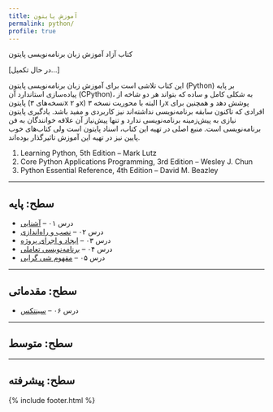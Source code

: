```yaml
---
title: آموزش پایتون
permalink: python/
profile: true
---
```

کتاب آزاد آموزش زبان برنامه‌نویسی پایتون

\[در حال تکمیل…\]

این کتاب تلاشی است برای آموزش زبان برنامه‌نویسی پایتون (Python) بر پایه‌ پیاده‌سازی استاندارد آن (CPython)، به شکلی کامل و ساده که بتواند هر دو شاخه از پایتون (نسخه‌های ۳x و ۲x) را البته با محوریت نسخه ۳x پوشش دهد و همچنین برای افرادی که تاکنون سابقه‌ برنامه‌نویسی نداشته‌اند نیز کاربردی و مفید باشد. یادگیری پایتون نیازی به پیش‌زمینه برنامه‌نویسی ندارد و تنها پیش‌نیاز آن علاقه خوانندگان به فن برنامه‌نویسی است. منبع اصلی در تهیه این کتاب، اسناد پایتون است ولی کتاب‌های خوب پایین نیز در تهیه‌ این آموزش تاثیرگذار بوده‌اند.


<ol style="direction:ltr">
<li>Learning Python, 5th Edition – Mark Lutz</li>
<li>Core Python Applications Programming, 3rd Edition – Wesley J. Chun</li>
<li>Python Essential Reference, 4th Edition – David M. Beazley</li>
</ol>


---
سطح: پایه
---
* درس ۰۱ – [آشنایی][1]
* درس ۰۲ – [نصب و راه‌اندازی][2]
* درس ۰۳ – [ایجاد و اجرای پروژه][3]
* درس ۰۴ – [برنامه‌نویسی تعاملی][4]
* درس ۰۵ – [مفهوم شی گرایی][5]

---
سطح: مقدماتی
---
* درس ۰۶ – [سینتکس][5]

---
سطح: متوسط
---


---
سطح: پیشرفته
---

[1]: http://coderz.ir/python-tutorial-introduction/
[2]: http://coderz.ir/python-tutorial-installation/
[3]: http://coderz.ir/python-tutorial-create-project/
[4]: http://coderz.ir/python-tutorial-interactive-mode/
[5]: http://coderz.ir/python-tutorial-concept-object-oriented/
[5]: http://coderz.ir/python-tutorial-syntax/

{% include footer.html %}
